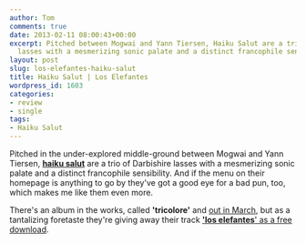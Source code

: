 ```yaml
---
author: Tom
comments: true
date: 2013-02-11 08:00:43+00:00
excerpt: Pitched between Mogwai and Yann Tiersen, Haiku Salut are a trio of Darbishire
  lasses with a mesmerizing sonic palate and a distinct francophile sensibility.
layout: post
slug: los-elefantes-haiku-salut
title: Haiku Salut | Los Elefantes
wordpress_id: 1603
categories:
- review
- single
tags:
- Haiku Salut
---
```


Pitched in the under-explored middle-ground between Mogwai and Yann Tiersen, **[haiku salut](http://haikusalut.com/)** are a trio of Darbishire lasses with a mesmerizing sonic palate and a distinct francophile sensibility. And if the menu on their homepage is anything to go by they've got a good eye for a bad pun, too, which makes me like them even more.

There's an album in the works, called **'tricolore'** and [out in March](http://www.howdoesitfeel.co.uk/haikushop.html), but as a tantalizing foretaste they're giving away their track [**'los elefantes**' as a free download](http://www.howdoesitfeel.co.uk/hdiflabel.html).

